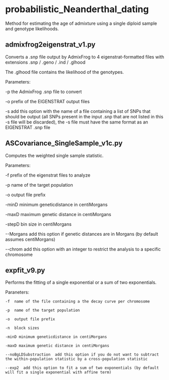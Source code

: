 # probabilistic_Neanderthal_dating
Method for estimating the age of admixture using a single diploid sample and genotype likelihoods.

## admixfrog2eigenstrat_v1.py
Converts a \.snp file output by AdmixFrog to 4 eigenstrat-formatted files with extensions .snp / .geno / .ind / .glhood

The .glhood file contains the likelihood of the genotypes.

Parameters:

  -p the AdmixFrog .snp file to convert
  
  -o prefix of the EIGENSTRAT output files
  
  -s add this option with the name of a file containing a list of SNPs that should be output (all SNPs present in the input .snp that are not listed in this -s file will be discarded), the -s file must have the same format as an EIGENSTRAT .snp file

## ASCovariance_SingleSample_v1c.py
Computes the weighted single sample statistic.

Parameters:

  -f  prefix of the eigenstrat files to analyze
  
  -p  name of the target population
  
  -o  output file prefix
  
  -minD minimum geneticdistance in centiMorgans
  
  -maxD maximum genetic distance in centiMorgans
  
  -stepD  bin size in centiMorgans
  
  --Morgans add this option if genetic distances are in Morgans (by default assumes centiMorgans)
  
  --chrom add this option with an integer to restrict the analysis to a specific chromosome
  
  ## expfit_v9.py
  Performs the fitting of a single exponential or a sum of two exponentials.
  
  Paraneters:
  
    -f  name of the file containing a the decay curve per chromosome
    
    -p  name of the target population
    
    -o  output file prefix
    
    -n  block sizes
    
    -minD minimum geneticdistance in centiMorgans
    
    -maxD maximum genetic distance in centiMorgans
    
    --noBgLDSubstraction  add this option if you do not want to subtract the within-population statistic by a cross-population statistic
    
    --exp2  add this option to fit a sum of two exponentials (by default will fit a single exponential with affine term)
 
